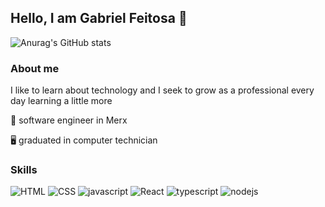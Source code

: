 ## Hello, I am Gabriel Feitosa 👋

![Anurag's GitHub stats](https://github-readme-stats.vercel.app/api?username=Gabriel-Feitosa2&show_icons=true&theme=dark)

### About me

I like to learn about technology and I seek to grow as a professional every day learning a little more

💼 software engineer in Merx

🖥️ graduated in computer technician


### Skills
![HTML](https://img.shields.io/badge/HTML5-E34F26?style=for-the-badge&logo=html5&logoColor=white)
![CSS](https://img.shields.io/badge/CSS3-1572B6?style=for-the-badge&logo=css3&logoColor=white)
![javascript](https://img.shields.io/badge/JavaScript-F7DF1E?style=for-the-badge&logo=javascript&logoColor=black)
![React](https://img.shields.io/badge/React-20232A?style=for-the-badge&logo=react&logoColor=61DAFB)
![typescript](https://img.shields.io/badge/TypeScript-007ACC?style=for-the-badge&logo=typescript&logoColor=white)
![nodejs](https://img.shields.io/badge/Node.js-43853D?style=for-the-badge&logo=node.js&logoColor=white)
